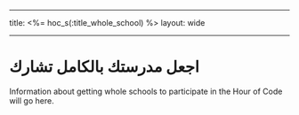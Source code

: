 * * *

title: <%= hoc_s(:title_whole_school) %> layout: wide

* * *

# اجعل مدرستك بالكامل تشارك

Information about getting whole schools to participate in the Hour of Code will go here.